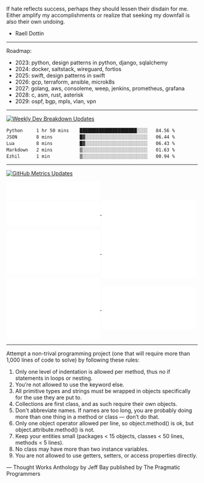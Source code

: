 If hate reflects success, perhaps they should lessen their disdain for me. Either amplify my accomplishments or realize that seeking my downfall is also their own undoing.
- Raell Dottin
---

Roadmap:

- 2023: python, design patterns in python, django, sqlalchemy
- 2024: docker, saltstack, wireguard, fortios
- 2025: swift, design patterns in swift
- 2026: gcp, terraform, ansible, microk8s
- 2027: golang, aws, consoleme, weep, jenkins, prometheus, grafana
- 2028: c, asm, rust, asterisk
- 2029: ospf, bgp, mpls, vlan, vpn
---
[![Weekly Dev Breakdown Updates](https://github.com/raelldottin/raelldottin/actions/workflows/wakatime.yml/badge.svg)](https://github.com/raelldottin/raelldottin/actions/workflows/wakatime.yml)

<!--START_SECTION:waka-->

```txt
Python     1 hr 50 mins    █████████████████████░░░░   84.56 %
JSON       8 mins          █▓░░░░░░░░░░░░░░░░░░░░░░░   06.44 %
Lua        8 mins          █▓░░░░░░░░░░░░░░░░░░░░░░░   06.43 %
Markdown   2 mins          ▒░░░░░░░░░░░░░░░░░░░░░░░░   01.63 %
Ezhil      1 min           ▒░░░░░░░░░░░░░░░░░░░░░░░░   00.94 %
```

<!--END_SECTION:waka-->
---
[![GitHub Metrics Updates](https://github.com/raelldottin/raelldottin/actions/workflows/metrics.yml/badge.svg)](https://github.com/raelldottin/raelldottin/actions/workflows/metrics.yml)

<a href="https://github.com/raelldottin">
  <img align="center" width="49%" src="./header.svg" />
</a>
<br/>
<a href="https://github.com/raelldottin">
  <img align="center" width="49%" src="./repositories.svg" />
</a>
<a href="https://github.com/raelldottin">
  <img align="center" width="49%" src="./acti_comm.svg" />
</a>

<a href="https://github.com/raelldottin">
  <img align="center" width="49%" src="./iso_calender.svg" />
</a>

<a href="https://github.com/raelldottin">
    <img align="center" width="49%" src="./issue_pr_lang.svg" />
</a>

<a href="https://github.com/raelldottin">
  <img align="center" width="49%" src="./github-habits.svg" />
</a>
<a href="https://github.com/raelldottin">
    <img align="center" width="49%" src="./achievements.svg" />
</a>

---

Attempt a non-trival programming project (one that will require more than 1,000 lines of code to solve) by following these rules:
1. Only one level of indentation is allowed per method, thus no if statements in loops or nesting.
1. You’re not allowed to use the keyword else.
1. All primitive types and strings must be wrapped in objects specifically for the use they are put to.
1. Collections are first class, and as such require their own objects.
1. Don't abbreviate names. If names are too long, you are probably doing more than one thing in a method or class — don’t do that.
1. Only one object operator allowed per line, so object.method() is ok, but object.attribute.method() is not.
1. Keep your entities small (packages < 15 objects, classes < 50 lines, methods < 5 lines).
1. No class may have more than two instance variables.
1. You are not allowed to use getters, setters, or access properties directly.

— Thought Works Anthology by Jeff Bay published by The Pragmatic Programmers
